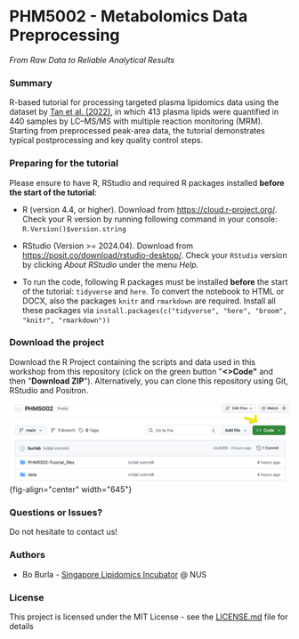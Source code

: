 # PHM5002 - Metabolomics Data Preprocessing

*From Raw Data to Reliable Analytical Results*

### Summary

R-based tutorial for processing targeted plasma lipidomics data using the dataset by [Tan et al. (2022)](https://doi.org/10.1161/ATVBAHA.121.316847), in which 413 plasma lipids were quantified in 440 samples by LC–MS/MS with multiple reaction monitoring (MRM). Starting from preprocessed peak-area data, the tutorial demonstrates typical postprocessing and key quality control steps.

### Preparing for the tutorial

Please ensure to have R, RStudio and required R packages installed **before the start of the tutorial**:

-   R (version 4.4, or higher). Download from <https://cloud.r-project.org/>. Check your R version by running following command in your console: `R.Version()$version.string`

-   RStudio (Version \>= 2024.04). Download from <https://posit.co/download/rstudio-desktop/>. Check your `RStudio` version by clicking *About RStudio* under the menu *Help.*

-   To run the code, following R packages must be installed **before** the start of the tutorial: `tidyverse` and `here`. To convert the notebook to HTML or DOCX, also the packages `knitr` and `rmarkdown` are required. Install all these packages via `install.packages(c("tidyverse", "here", "broom", "knitr", "rmarkdown"))`

### Download the project

Download the R Project containing the scripts and data used in this workshop from this repository (click on the green button "**\<\>Code"** and then "**Download ZIP**"). Alternatively, you can clone this repository using Git, RStudio and Positron.

![](images/clipboard-1540060641.png){fig-align="center" width="645"}

### Questions or Issues?

Do not hesitate to contact us!

### Authors

-   Bo Burla - [Singapore Lipidomics Incubator](https://sling.sg) \@ NUS

### License

This project is licensed under the MIT License - see the [LICENSE.md](LICENSE.md) file for details
